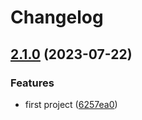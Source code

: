 # Changelog

## [2.1.0](https://github.com/unjust/release-please-test/compare/v2.0.0...v2.1.0) (2023-07-22)


### Features

* first project ([6257ea0](https://github.com/unjust/release-please-test/commit/6257ea047c95558d7b4d57384ac566975f26f7a3))
